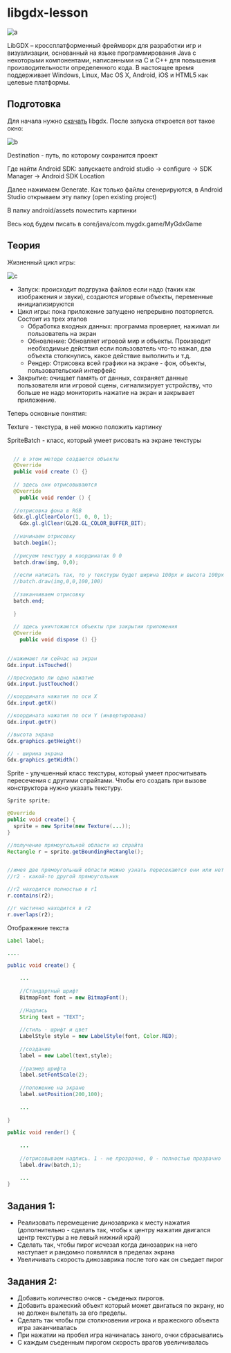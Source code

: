 # libgdx-lesson

![a](https://i.ytimg.com/vi/Aqe9JijY74g/maxresdefault.jpg)

LibGDX – кроссплатформенный фреймворк для разработки игр и визуализации,
основанный на языке программирования Java с некоторыми компонентами, написанными на C и C++ для повышения производительности определенного кода.
В настоящее время поддерживает Windows, Linux, Mac OS X, Android, iOS и HTML5 как целевые платформы.


## Подготовка
Для начала нужно [cкачать] libgdx. После запуска откроется вот такое окно:

[cкачать]: <https://libgdx.badlogicgames.com/download.html>

![b](https://sun9-34.userapi.com/impf/i73wojGxd0FenMiWZ4ffEHx8cK3h6sctnPxoqg/nIh2XSJFGuU.jpg?size=601x678&quality=96&proxy=1&sign=d24ac3d2b37dd4f1cd9032fa894ea37e&type=album)

Destination - путь, по которому сохранится проект

Где найти Android SDK: запускаете android studio -> configure -> SDK Manager -> Android SDK Location

Далее нажимаем Generate. Как только файлы сгенерируются, в Android Studio открываем эту папку (open existing project)

В папку android/assets поместить картинки

Весь код будем писать в core/java/com.mygdx.game/MyGdxGame

## Теория

Жизненный цикл игры:

![c](https://sun9-34.userapi.com/impf/oFzwP04TvyeZnjylpTkINr0hg8cMfWPQPkhu-g/H1ikIGUWC-M.jpg?size=1155x276&quality=96&proxy=1&sign=e1c21a821acd4bdea2180f097fe74247&type=album)


* Запуск: происходит подгрузка файлов если надо (таких как изображения и звуки), создаются игорвые объекты, переменные инициализируются
* Цикл игры: пока приложение запущено непрерывно повторяется. Состоит из трех этапов
  * Обработка входных данных: программа проверяет, нажимал ли пользователь на экран
  * Обновление: Обновляет игровой мир и объекты. Производит необходимые действия если пользователь что-то нажал, два объекта столкнулись, какое действие выполнить и т.д.
  * Рендер: Отрисовка всей графики на экране - фон, объекты, пользовательский интерфейс
* Закрытие: очищает память от данных, сохраняет данные пользователя или игровой сцены, сигнализирует устройству, что больше не надо мониторить нажатие на экран и закрывает приложение. 


Теперь основные понятия:

Texture - текстура, в неё можно положить картинку

SpriteBatch - класс, который умеет рисовать на экране текстуры

```java

  // в этом методе создаются объекты
  @Override
  public void create () {}
  
  // здесь они отрисовываются 
  @Override
	public void render () {
  
  //отрисовка фона в RGB
  Gdx.gl.glClearColor(1, 0, 0, 1);
	Gdx.gl.glClear(GL20.GL_COLOR_BUFFER_BIT);
  
  //начинаем отрисовку
  batch.begin();
  
  //рисуем текстуру в координатах 0 0 
  batch.draw(img, 0,0);
  
  //если написать так, то у текстуры будет ширина 100px и высота 100px
  //batch.draw(img,0,0,100,100)
  
  //заканчиваем отрисовку
  batch.end;
  
  }
  
  // здесь уничтожаются объекты при закрытии приложения
  @Override
	public void dispose () {}
  
```

```java
//нажимают ли сейчас на экран
Gdx.input.isTouched()

//просходило ли одно нажатие
Gdx.input.justTouched() 

//координата нажатия по оси X
Gdx.input.getX()

//координата нажатия по оси Y (инвертирована)
Gdx.input.getY()

//высота экрана
Gdx.graphics.getHeight()

// - ширина экрана
Gdx.graphics.getWidth()

```

Sprite - улучшенный класс текстуры, который умеет просчитывать пересечения с другими спрайтами. Чтобы его создать при вызове конструктора нужно указать текстуру.
```java
Sprite sprite;

@Override
public void create() {
  sprite = new Sprite(new Texture(...));
}
```

```java
//получение прямоугольной области из спрайта
Rectangle r = sprite.getBoundingRectangle();


//имея две прямоугольный области можно узнать пересекаются они или нет
//r2 - какой-то другой прямоугольник

//r2 находится полностью в r1
r.contains(r2);

//r частично находится в r2
r.overlaps(r2);

```
Отображение текста
```java
Label label;

....

public void create() {

	...
	
	//Стандартный шрифт
	BitmapFont font = new BitmapFont();
	
	//Надпись
	String text = "TEXT";
	
	//стиль - шрифт и цвет
	LabelStyle style = new LabelStyle(font, Color.RED);
	
	//создание
	label = new Label(text,style);
	
	//размер шрифта
	label.setFontScale(2);
	
	//положение на экране
	label.setPosition(200,100);
	
	...
	
}

public void render() {
	
	...
	
	//отрисовываем надпись. 1 - не прозрачно, 0 - полностью прозрачно
	label.draw(batch,1);
	
	...
}
```



## Задания 1:
* Реализовать перемещение динозаврика к месту нажатия (дополнительно - сделать так, чтобы к центру нажатия двигался центр текстуры а не левый нижний край)
* Сделать так, чтобы пирог исчезал когда динозаврик на него наступает и рандомно появлялся в пределах экрана
* Увеличивать скорость динозаврика после того как он съедает пирог

## Задания 2:
* Добавить количество очков - съеденых пирогов.
* Добавить вражеский объект который может двигаться по экрану, но не должен вылетать за его пределы.
* Сделать так чтобы при столкновении игрока и вражеского объекта игра заканчивалась
* При нажатии на пробел игра начиналась заного, очки сбрасывались
* С каждым съеденным пирогом скорость врагов увеличивалась








